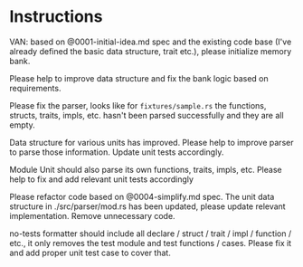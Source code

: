# Instructions

VAN: based on @0001-initial-idea.md spec and the existing code base (I've already defined the basic data structure, trait etc.), please initialize memory bank.

Please help to improve data structure and fix the bank logic based on requirements.

Please fix the parser, looks like for `fixtures/sample.rs` the functions, structs, traits, impls, etc. hasn't been parsed successfully and they are all empty.

Data structure for various units has improved. Please help to improve parser to parse those information. Update unit tests accordingly.

Module Unit should also parse its own functions, traits, impls, etc. Please help to fix and add relevant unit tests accordingly

Please refactor code based on @0004-simplify.md spec. The unit data structure in ./src/parser/mod.rs has been updated, please update relevant implementation. Remove unnecessary code.

no-tests formatter should include all declare / struct / trait / impl / function / etc., it only removes the test module and test functions / cases. Please fix it and add proper unit test case to cover that.
